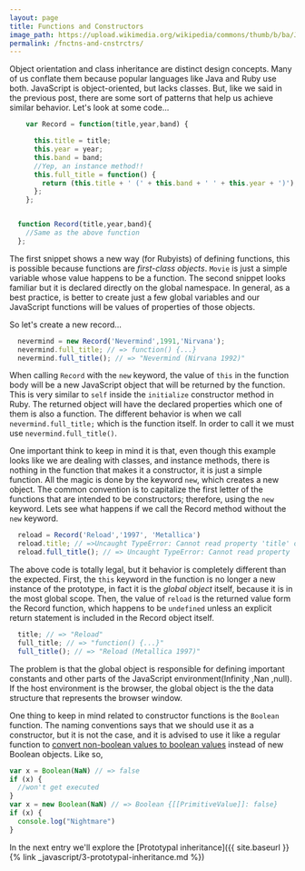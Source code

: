 ```yaml
---
layout: page
title: Functions and Constructors
image_path: https://upload.wikimedia.org/wikipedia/commons/thumb/b/ba/Javascript_badge.svg/1000px-Javascript_badge.svg.png
permalink: /fnctns-and-cnstrctrs/
---
```


Object orientation and class inheritance are distinct design concepts. Many of us conflate them because popular languages like Java and Ruby use both. JavaScript is object-oriented, but lacks classes. But, like we said in the previous post, there are some sort of patterns that help us achieve similar behavior.  Let's look at some code...

```javascript
    var Record = function(title,year,band) {

      this.title = title;
      this.year = year;
      this.band = band;
      //Yep, an instance method!!
      this.full_title = function() {
        return (this.title + ' (' + this.band + ' ' + this.year + ')');
      };
    };
```

```javascript

  function Record(title,year,band){
    //Same as the above function
  };
```
The first snippet shows a new way (for Rubyists) of defining functions, this is possible because functions are *first-class objects*. `Movie` is just a simple variable whose value happens to be a function. The second snippet looks familiar but it is declared directly on the global namespace. In general, as a best practice, is better to create just a few global variables and our JavaScript functions will be values of properties of those objects.

So let's create a new record...

```javascript
  nevermind = new Record('Nevermind',1991,'Nirvana');
  nevermind.full_title; // => function() {...}
  nevermind.full_title(); // => "Nevermind (Nirvana 1992)"
```
When calling `Record` with the `new` keyword, the value of `this` in the function body will be a new JavaScript object that will be returned by the function. This is very similar to `self` inside the `initialize` constructor method in Ruby. The returned object will have the declared properties which one of them is also a function. The different behavior is when we call `nevermind.full_title;` which is the function itself. In order to call it we must use `nevermind.full_title()`.

One important think to keep in mind it is that, even though this example looks like we are dealing with classes, and instance methods, there is nothing in the function that makes it a constructor, it is just a simple function. All the magic is done by the keyword `new`, which creates a new object. The common convention is to capitalize the first letter of the functions that are intended to be constructors; therefore, using the `new` keyword. Lets see what happens if we call the Record method without the `new` keyword.

```javascript
  reload = Record('Reload','1997', 'Metallica')
  reload.title; // =>Uncaught TypeError: Cannot read property 'title' of undefined(…)
  reload.full_title(); // => Uncaught TypeError: Cannot read property 'full_title' of undefined(…)
```

The above code is totally legal, but it behavior is completely different than the expected. First, the `this` keyword in the function is no longer a new instance of the prototype, in fact it is the *global object* itself, because it is in the most global scope. Then, the value of `reload` is the returned value form the Record function, which happens to be `undefined` unless an explicit return statement is included in the Record object itself.    

```javascript
  title; // => "Reload"
  full_title; // => "function() {...}"
  full_title(); // => "Reload (Metallica 1997)"
```
The problem is that the global object is responsible for defining important constants and other parts of the JavaScript environment(Infinity ,Nan ,null). If the host environment is the browser, the global object is the the data structure that represents the browser window.

One thing to keep in mind related to constructor functions is the  `Boolean` function. The naming conventions says that we should use it as a constructor, but it is not the case, and it is advised to use it like a regular function to [convert non-boolean values to boolean values](https://developer.mozilla.org/en-US/docs/Web/JavaScript/Reference/Global_Objects/Boolean) instead of new Boolean objects. Like so,

```javascript
var x = Boolean(NaN) // => false
if (x) {
  //won't get executed
}
var x = new Boolean(NaN) // => Boolean {[[PrimitiveValue]]: false}
if (x) {
  console.log("Nightmare")
}
```
In the next entry we'll explore the [Prototypal inheritance]({{ site.baseurl }}{% link _javascript/3-prototypal-inheritance.md %})
